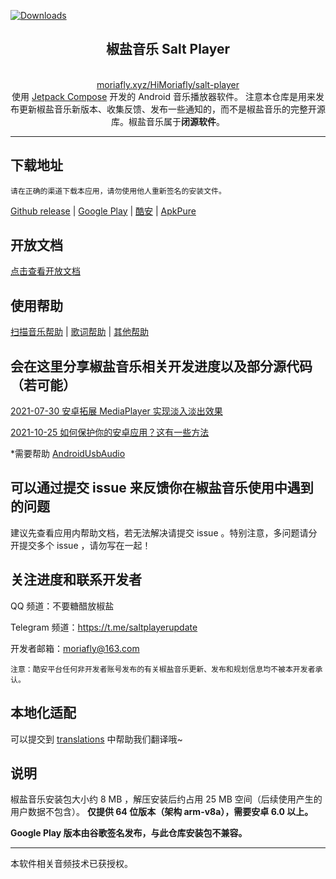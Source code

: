 [![Downloads](https://img.shields.io/badge/%E7%B4%AF%E8%AE%A1%E7%94%A8%E6%88%B7%20cumulative%20users-15%20万%2B-brightgreen)](https://github.com/Moriafly/SaltPlayerSource/releases/latest)

<div align="center">
    <h2>椒盐音乐 Salt Player</h2>
    <br>
    <a href="https://moriafly.xyz/HiMoriafly/salt-player" target="_blank">moriafly.xyz/HiMoriafly/salt-player</a>

<br>
使用 <a href="https://developer.android.google.cn/jetpack/compose" target="_blank">Jetpack Compose</a> 开发的 Android 音乐播放器软件。
注意本仓库是用来发布更新椒盐音乐新版本、收集反馈、发布一些通知的，而不是椒盐音乐的完整开源库。椒盐音乐属于<b>闭源软件</b>。
</div>

---

## 下载地址

`请在正确的渠道下载本应用，请勿使用他人重新签名的安装文件。`

[Github release](https://github.com/Moriafly/SaltPlayerSource/releases) | [Google Play](https://play.google.com/store/apps/details?id=com.salt.music) | [酷安](https://www.coolapk.com/apk/284064) | [ApkPure](https://apkpure.com/p/com.salt.music)

## 开放文档

[点击查看开放文档](open/open.md)

## 使用帮助

[扫描音乐帮助](help/scanmusic.md) | [歌词帮助](help/lyrics.md) | [其他帮助](help/other.md)

## 会在这里分享椒盐音乐相关开发进度以及部分源代码（若可能）

[2021-07-30 安卓拓展 MediaPlayer 实现淡入淡出效果](https://blog.csdn.net/Moriafly/article/details/119251186)

[2021-10-25 如何保护你的安卓应用？这有一些方法](https://blog.csdn.net/Moriafly/article/details/120953086)

*需要帮助 [AndroidUsbAudio](https://github.com/Moriafly/AndroidUsbAudio)

## 可以通过提交 issue 来反馈你在椒盐音乐使用中遇到的问题

建议先查看应用内帮助文档，若无法解决请提交 issue 。特别注意，多问题请分开提交多个 issue ，请勿写在一起！

## 关注进度和联系开发者

QQ 频道：不要糖醋放椒盐

Telegram 频道：https://t.me/saltplayerupdate

开发者邮箱：moriafly@163.com

`注意：酷安平台任何非开发者账号发布的有关椒盐音乐更新、发布和规划信息均不被本开发者承认。`

## 本地化适配

可以提交到 [translations](https://github.com/Moriafly/SaltPlayerSource/tree/main/translations) 中帮助我们翻译哦~

## 说明

椒盐音乐安装包大小约 8 MB ，解压安装后约占用 25 MB 空间（后续使用产生的用户数据不包含）。
**仅提供 64 位版本（架构 arm-v8a），需要安卓 6.0 以上。**

**Google Play 版本由谷歌签名发布，与此仓库安装包不兼容。**

___

本软件相关音频技术已获授权。
